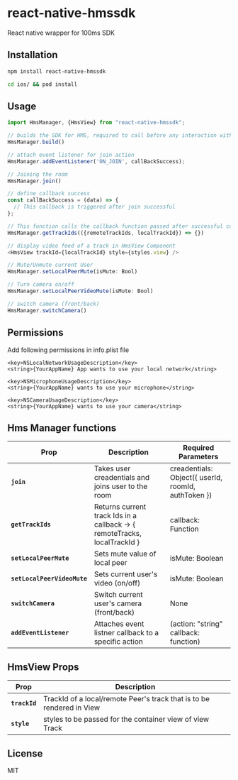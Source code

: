 # react-native-hmssdk

React native wrapper for 100ms SDK

## Installation

```sh
npm install react-native-hmssdk

cd ios/ && pod install
```

## Usage

```js
import HmsManager, {HmsView} from "react-native-hmssdk";

// builds the SDK for HMS, required to call before any interaction with SDK
HmsManager.build()

// attach event listener for join action
HmsManager.addEventListener('ON_JOIN', callBackSuccess);

// Joining the room
HmsManager.join()

// define callback success
const callBackSuccess = (data) => {
  // This callback is triggered after join successful
};

// This function calls the callback function passed after successful completion
HmsManager.getTrackIds(({remoteTrackIds, localTrackId}) => {})

// display video feed of a track in HmsView Component
<HmsView trackId={localTrackId} style={styles.view} />

// Mute/Unmute current User
HmsManager.setLocalPeerMute(isMute: Bool)

// Turn camera on/off
HmsManager.setLocalPeerVideoMute(isMute: Bool)

// switch camera (front/back)
HmsManager.switchCamera()

```

## Permissions
Add following permissions in info.plist file
```
<key>NSLocalNetworkUsageDescription</key>
<string>{YourAppName} App wants to use your local network</string>

<key>NSMicrophoneUsageDescription</key>
<string>{YourAppName} wants to use your microphone</string>

<key>NSCameraUsageDescription</key>
<string>{YourAppName} wants to use your camera</string>

```


## Hms Manager functions

| Prop                        | Description                                                              | Required Parameters
| -------------------         | ------------------------------------------------------------------------ |-----------------------------------------
| **`join`**                  | Takes user creadentials and joins user to the room                       | creadentials: Object({ userId, roomId, authToken })
| **`getTrackIds`**           | Returns current track Ids in a callback -> { remoteTracks, localTrackId }| callback: Function 
| **`setLocalPeerMute`**      | Sets mute value of local peer                                            | isMute: Boolean
| **`setLocalPeerVideoMute`** | Sets current user's video (on/off)                                       | isMute: Boolean
| **`switchCamera`**          | Switch current user's camera (front/back)                                | None
| **`addEventListener`**      | Attaches event listner callback to a specific action                     | (action: "string" callback: function)

## HmsView Props

| Prop                        | Description                                                              |
| -------------------         | ------------------------------------------------------------------------ |
| **`trackId`**               | TrackId of a local/remote Peer's track that is to be rendered in View    |
| **`style`**                 | styles to be passed for the container view of view Track                 |


## License

MIT
